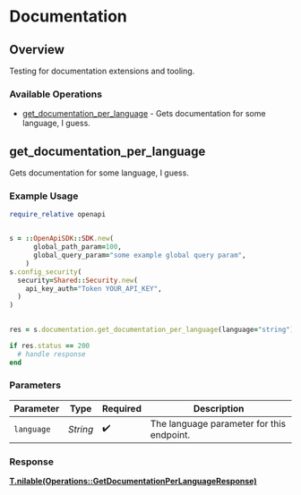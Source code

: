 # Documentation


## Overview

Testing for documentation extensions and tooling.

### Available Operations

* [get_documentation_per_language](#get_documentation_per_language) - Gets documentation for some language, I guess.

## get_documentation_per_language

Gets documentation for some language, I guess.

### Example Usage

```ruby
require_relative openapi


s = ::OpenApiSDK::SDK.new(
      global_path_param=100,
      global_query_param="some example global query param",
    )
s.config_security(
  security=Shared::Security.new(
    api_key_auth="Token YOUR_API_KEY",
  )
)

    
res = s.documentation.get_documentation_per_language(language="string")

if res.status == 200
  # handle response
end

```

### Parameters

| Parameter                                 | Type                                      | Required                                  | Description                               |
| ----------------------------------------- | ----------------------------------------- | ----------------------------------------- | ----------------------------------------- |
| `language`                                | *String*                                  | :heavy_check_mark:                        | The language parameter for this endpoint. |


### Response

**[T.nilable(Operations::GetDocumentationPerLanguageResponse)](../../models/operations/getdocumentationperlanguageresponse.md)**

